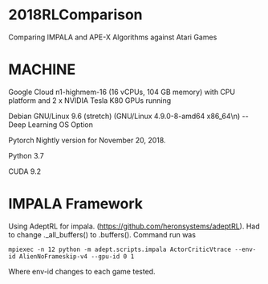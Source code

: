 # 2018RLComparison
Comparing IMPALA and APE-X Algorithms against Atari Games

# MACHINE

Google Cloud n1-highmem-16 (16 vCPUs, 104 GB memory) with CPU platform and 2 x NVIDIA Tesla K80 GPUs running

Debian GNU/Linux 9.6 (stretch) (GNU/Linux 4.9.0-8-amd64 x86_64\n) -- Deep Learning OS Option

Pytorch Nightly version for November 20, 2018.

Python 3.7

CUDA 9.2

# IMPALA Framework

Using AdeptRL for impala. (https://github.com/heronsystems/adeptRL). Had to change ._all_buffers() to .buffers(). Command run was 

    mpiexec -n 12 python -m adept.scripts.impala ActorCriticVtrace --env-id AlienNoFrameskip-v4 --gpu-id 0 1

Where env-id changes to each game tested.




